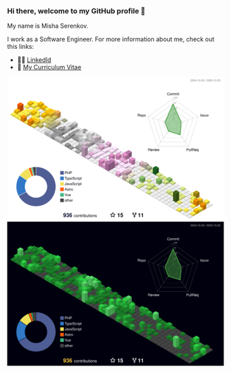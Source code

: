 ### Hi there, welcome to my GitHub profile 👋

My name is Misha Serenkov.

I work as a Software Engineer. For more information about me, check out this links:

- :man_technologist: [LinkedId](https://www.linkedin.com/in/misha-serenkov-422804114)
- :scroll: [My Curriculum Vitae](https://github.com/miserenkov/cv)



![profile 3d light](./profile-3d-contrib/profile-season-animate.svg#gh-light-mode-only)
![profile 3d dark](./profile-3d-contrib/profile-night-green.svg#gh-dark-mode-only)